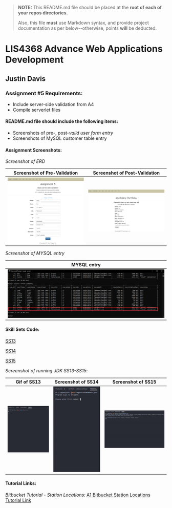 > **NOTE:** This README.md file should be placed at the **root of each of your repos directories.**
>
>Also, this file **must** use Markdown syntax, and provide project documentation as per below--otherwise, points **will** be deducted.
>

# LIS4368 Advance Web Applications Development

## Justin Davis

### Assignment #5 Requirements:

* Include server-side validation from A4
* Compile serverlet files

#### README.md file should include the following items:

* Screenshots of pre-, post-*valid user form entry*
* Screenshots of MySQL customer table entry

#### Assignment Screenshots:

*Screenshot of ERD*

Screenshot of Pre-Validation             |  Screenshot of Post-Validation       
:-------------------------:|:-------------------------:|
![Passed Screenshot](img/pre.png)  |  ![Failed Screenshot](img/pass.png)

*Screenshot of MYSQL entry*

MYSQL entry             |
:-------------------------:|
![MySQL Entry](img/db.png) |

#### Skill Sets Code:

[SS13](docs/NumberSwap.java)

[SS14](docs/LargestThreeNumbers.java)

[SS15](docs/Ascii.java)

*Screenshot of running JDK SS13-SS15*:

Gif of SS13             |  Screenshot of SS14             | Screenshot of SS15          
:-------------------------:|:-------------------------:|:------------------------------------------------:
![SS13 Gif](img/ss13.gif)  |  ![SS14 Gif](img/ss14.gif)  | ![SS12 Screenshot](img/ss15.gif)

#### Tutorial Links:

*Bitbucket Tutorial - Station Locations:*
[A1 Bitbucket Station Locations Tutorial Link](https://bitbucket.org/jd19z/bitbucketstationlocations/ "Bitbucket Station Locations")